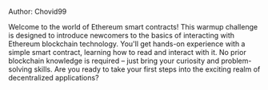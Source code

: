Author: Chovid99

Welcome to the world of Ethereum smart contracts! This warmup challenge is designed to introduce newcomers to the basics of interacting with Ethereum blockchain technology. You'll get hands-on experience with a simple smart contract, learning how to read and interact with it. No prior blockchain knowledge is required – just bring your curiosity and problem-solving skills. Are you ready to take your first steps into the exciting realm of decentralized applications?
